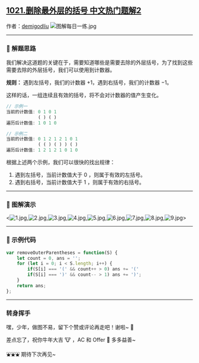 ## [1021.删除最外层的括号 中文热门题解2](https://leetcode.cn/problems/remove-outermost-parentheses/solutions/100000/ji-shu-fa-shan-chu-zui-wai-ceng-de-gua-h-55id)

作者：[demigodliu](https://leetcode.cn/u/demigodliu)
![图解每日一练.jpg](https://pic.leetcode-cn.com/1615817903-fzmpwZ-%E5%9B%BE%E8%A7%A3%E6%AF%8F%E6%97%A5%E4%B8%80%E7%BB%83.jpg)

---

### 🧠 解题思路

我们解决这道题的关键在于，需要知道哪些是需要去除的外层括号，为了找到这些需要去除的外层括号，我们可以使用到计数器。

**规则：** 遇到左括号，我们的计数器 $+1$，遇到右括号，我们的计数器 $-1$。

这样的话，一组连续且有效的括号，将不会对计数器的值产生变化。


```js
// 示例一
当前的计数值: 0 1 0 1
            ( ) ( )
遍历后计数值: 1 0 1 0

// 示例二
当前的计数值: 0 1 2 1 2 1 0 1
            ( ( ) ( ) ) ( ) 
遍历后计数值: 1 2 1 2 1 0 1 0
```

根据上述两个示例，我们可以很快的找出规律：

1. 遇到左括号，当前计数值大于 $0$ ，则属于有效的左括号。
2. 遇到右括号，当前计数值大于 $1$ ，则属于有效的右括号。

---

### 🎨 图解演示

<![1.jpg](https://pic.leetcode-cn.com/1615909098-eOohaJ-1.jpg),![2.jpg](https://pic.leetcode-cn.com/1615908912-aGpYJn-2.jpg),![3.jpg](https://pic.leetcode-cn.com/1615908914-oGzkUH-3.jpg),![4.jpg](https://pic.leetcode-cn.com/1615908917-mGekYh-4.jpg),![5.jpg](https://pic.leetcode-cn.com/1615908919-mQrLwp-5.jpg),![6.jpg](https://pic.leetcode-cn.com/1615908921-ZUDUic-6.jpg),![7.jpg](https://pic.leetcode-cn.com/1615908923-AKfYyO-7.jpg),![8.jpg](https://pic.leetcode-cn.com/1615908926-zzQCRy-8.jpg),![9.jpg](https://pic.leetcode-cn.com/1615908928-KccJnw-9.jpg)>

---

### 🍭 示例代码

```Javascript []
var removeOuterParentheses = function(S) {
    let count = 0, ans = '';
    for (let i = 0; i < S.length; i++) {
        if(S[i] === '(' && count++ > 0) ans += '('
        if(S[i] === ')' && count-- > 1) ans += ')';
    }
    return ans;
};
```

---

### 转身挥手

嘿，少年，做图不易，留下个赞或评论再走吧！谢啦~ 💐

差点忘了，祝你牛年大吉 🐮 ，AC 和 Offer 📑 多多益善~

⛲⛲⛲ 期待下次再见~ 